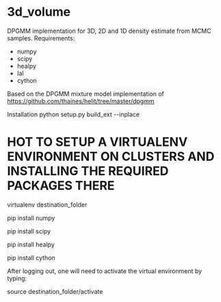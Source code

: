 # 3d_volume
DPGMM implementation for 3D, 2D and 1D density estimate from MCMC samples. 
Requirements:

* numpy
* scipy
* healpy
* lal
* cython

Based on the DPGMM mixture model implementation of https://github.com/thaines/helit/tree/master/dpgmm 

Installation
python setup.py build_ext --inplace

# HOT TO SETUP A VIRTUALENV ENVIRONMENT ON CLUSTERS AND INSTALLING THE REQUIRED PACKAGES THERE

virtualenv destination_folder

pip install numpy

pip install scipy

pip install healpy

pip install cython

After logging out, one will need to activate the virtual environment by typing:

source destination_folder/activate